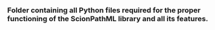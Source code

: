 ### Folder containing all Python files required for the proper functioning of the ScionPathML library and all its features.